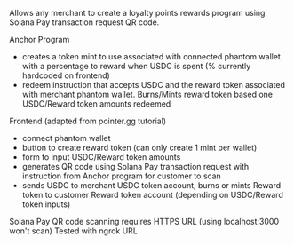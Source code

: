 Allows any merchant to create a loyalty points rewards program using Solana Pay transaction request QR code.

Anchor Program

- creates a token mint to use associated with connected phantom wallet with a percentage to reward when USDC is spent (% currently hardcoded on frontend)
- redeem instruction that accepts USDC and the reward token associated with merchant phantom wallet. Burns/Mints reward token based one USDC/Reward token amounts redeemed

Frontend (adapted from pointer.gg tutorial)

- connect phantom wallet
- button to create reward token (can only create 1 mint per wallet)
- form to input USDC/Reward token amounts
- generates QR code using Solana Pay transaction request with instruction from Anchor program for customer to scan
- sends USDC to merchant USDC token account, burns or mints Reward token to customer Reward token account (depending on USDC/Reward token inputs)

Solana Pay QR code scanning requires HTTPS URL (using localhost:3000 won't scan)
Tested with ngrok URL
